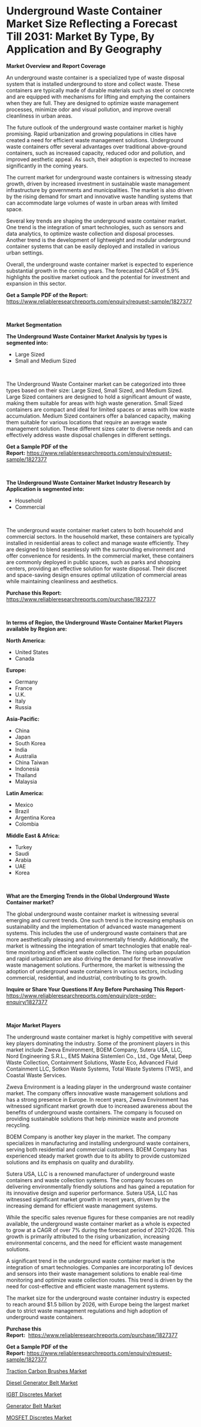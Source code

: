 <p><h1>Underground Waste Container Market Size Reflecting a Forecast Till 2031: Market By Type, By Application and By Geography</h1></p><p><strong>Market Overview and Report Coverage</strong></p>
<p><p>An underground waste container is a specialized type of waste disposal system that is installed underground to store and collect waste. These containers are typically made of durable materials such as steel or concrete and are equipped with mechanisms for lifting and emptying the containers when they are full. They are designed to optimize waste management processes, minimize odor and visual pollution, and improve overall cleanliness in urban areas.</p><p>The future outlook of the underground waste container market is highly promising. Rapid urbanization and growing populations in cities have created a need for efficient waste management solutions. Underground waste containers offer several advantages over traditional above-ground containers, such as increased capacity, reduced odor and pollution, and improved aesthetic appeal. As such, their adoption is expected to increase significantly in the coming years.</p><p>The current market for underground waste containers is witnessing steady growth, driven by increased investment in sustainable waste management infrastructure by governments and municipalities. The market is also driven by the rising demand for smart and innovative waste handling systems that can accommodate large volumes of waste in urban areas with limited space.</p><p>Several key trends are shaping the underground waste container market. One trend is the integration of smart technologies, such as sensors and data analytics, to optimize waste collection and disposal processes. Another trend is the development of lightweight and modular underground container systems that can be easily deployed and installed in various urban settings.</p><p>Overall, the underground waste container market is expected to experience substantial growth in the coming years. The forecasted CAGR of 5.9% highlights the positive market outlook and the potential for investment and expansion in this sector.</p></p>
<p><strong>Get a Sample PDF of the Report:</strong> <a href="https://www.reliableresearchreports.com/enquiry/request-sample/1827377">https://www.reliableresearchreports.com/enquiry/request-sample/1827377</a></p>
<p>&nbsp;</p>
<p><strong>Market Segmentation</strong></p>
<p><strong>The Underground Waste Container Market Analysis by types is segmented into:</strong></p>
<p><ul><li>Large Sized</li><li>Small and Medium Sized</li></ul></p>
<p>&nbsp;</p>
<p><p>The Underground Waste Container market can be categorized into three types based on their size: Large Sized, Small Sized, and Medium Sized. Large Sized containers are designed to hold a significant amount of waste, making them suitable for areas with high waste generation. Small Sized containers are compact and ideal for limited spaces or areas with low waste accumulation. Medium Sized containers offer a balanced capacity, making them suitable for various locations that require an average waste management solution. These different sizes cater to diverse needs and can effectively address waste disposal challenges in different settings.</p></p>
<p><strong>Get a Sample PDF of the Report:</strong>&nbsp;<a href="https://www.reliableresearchreports.com/enquiry/request-sample/1827377">https://www.reliableresearchreports.com/enquiry/request-sample/1827377</a></p>
<p>&nbsp;</p>
<p><strong>The Underground Waste Container Market Industry Research by Application is segmented into:</strong></p>
<p><ul><li>Household</li><li>Commercial</li></ul></p>
<p>&nbsp;</p>
<p><p>The underground waste container market caters to both household and commercial sectors. In the household market, these containers are typically installed in residential areas to collect and manage waste efficiently. They are designed to blend seamlessly with the surrounding environment and offer convenience for residents. In the commercial market, these containers are commonly deployed in public spaces, such as parks and shopping centers, providing an effective solution for waste disposal. Their discreet and space-saving design ensures optimal utilization of commercial areas while maintaining cleanliness and aesthetics.</p></p>
<p><strong>Purchase this Report:</strong>&nbsp; <a href="https://www.reliableresearchreports.com/purchase/1827377">https://www.reliableresearchreports.com/purchase/1827377</a></p>
<p>&nbsp;</p>
<p><strong>In terms of Region, the Underground Waste Container Market Players available by Region are:</strong></p>
<p>
    <p> <strong> North America: </strong>
        <ul>
            <li>United States</li>
            <li>Canada</li>
        </ul>
        </p> 
    <p> <strong> Europe: </strong>
        <ul>
            <li>Germany</li>
            <li>France</li>
            <li>U.K.</li>
            <li>Italy</li>
            <li>Russia</li>
        </ul>
        </p> 
    <p> <strong> Asia-Pacific: </strong>
        <ul>
            <li>China</li>
            <li>Japan</li>
            <li>South Korea</li>
            <li>India</li>
            <li>Australia</li>
            <li>China Taiwan</li>
            <li>Indonesia</li>
            <li>Thailand</li>
            <li>Malaysia</li>
        </ul>
        </p> 
    <p> <strong> Latin America: </strong>
        <ul>
            <li>Mexico</li>
            <li>Brazil</li>
            <li>Argentina Korea</li>
            <li>Colombia</li>
        </ul>
        </p> 
    <p> <strong> Middle East & Africa: </strong>
        <ul>
            <li>Turkey</li>
            <li>Saudi</li>
            <li>Arabia</li>
            <li>UAE</li>
            <li>Korea</li>
        </ul>
    </p>
    </p>
<p>&nbsp;</p>
<p><strong>What are the Emerging Trends in the Global Underground Waste Container market?</strong></p>
<p><p>The global underground waste container market is witnessing several emerging and current trends. One such trend is the increasing emphasis on sustainability and the implementation of advanced waste management systems. This includes the use of underground waste containers that are more aesthetically pleasing and environmentally friendly. Additionally, the market is witnessing the integration of smart technologies that enable real-time monitoring and efficient waste collection. The rising urban population and rapid urbanization are also driving the demand for these innovative waste management solutions. Furthermore, the market is witnessing the adoption of underground waste containers in various sectors, including commercial, residential, and industrial, contributing to its growth.</p></p>
<p><strong>Inquire or Share Your Questions If Any Before Purchasing This Report</strong>- <a href="https://www.reliableresearchreports.com/enquiry/pre-order-enquiry/1827377">https://www.reliableresearchreports.com/enquiry/pre-order-enquiry/1827377</a></p>
<p>&nbsp;</p>
<p><strong>Major Market Players</strong></p>
<p><p>The underground waste container market is highly competitive with several key players dominating the industry. Some of the prominent players in this market include Zweva Environment, BOEM Company, Sutera USA, LLC, Nord Engineering S.R.L., EMS Makina Sistemleri Co., Ltd., Oge Metal, Deep Waste Collection, Containment Solutions, Waste Eco, Advanced Fluid Containment LLC, Sotkon Waste Systems, Total Waste Systems (TWS), and Coastal Waste Services.</p><p>Zweva Environment is a leading player in the underground waste container market. The company offers innovative waste management solutions and has a strong presence in Europe. In recent years, Zweva Environment has witnessed significant market growth due to increased awareness about the benefits of underground waste containers. The company is focused on providing sustainable solutions that help minimize waste and promote recycling.</p><p>BOEM Company is another key player in the market. The company specializes in manufacturing and installing underground waste containers, serving both residential and commercial customers. BOEM Company has experienced steady market growth due to its ability to provide customized solutions and its emphasis on quality and durability.</p><p>Sutera USA, LLC is a renowned manufacturer of underground waste containers and waste collection systems. The company focuses on delivering environmentally friendly solutions and has gained a reputation for its innovative design and superior performance. Sutera USA, LLC has witnessed significant market growth in recent years, driven by the increasing demand for efficient waste management systems.</p><p>While the specific sales revenue figures for these companies are not readily available, the underground waste container market as a whole is expected to grow at a CAGR of over 7% during the forecast period of 2021-2026. This growth is primarily attributed to the rising urbanization, increasing environmental concerns, and the need for efficient waste management solutions.</p><p>A significant trend in the underground waste container market is the integration of smart technologies. Companies are incorporating IoT devices and sensors into their waste management solutions to enable real-time monitoring and optimize waste collection routes. This trend is driven by the need for cost-effective and efficient waste management systems.</p><p>The market size for the underground waste container industry is expected to reach around $1.5 billion by 2026, with Europe being the largest market due to strict waste management regulations and high adoption of underground waste containers.</p></p>
<p><strong>Purchase this Report:</strong>&nbsp;&nbsp;<a href="https://www.reliableresearchreports.com/purchase/1827377">https://www.reliableresearchreports.com/purchase/1827377</a></p>
<p></p>
<p><strong>Get a Sample PDF of the Report:</strong>&nbsp;<a href="https://www.reliableresearchreports.com/enquiry/request-sample/1827377">https://www.reliableresearchreports.com/enquiry/request-sample/1827377</a></p>
<p><p><a href="https://medium.com/@marieramos20/traction-carbon-brushes-market-share-evolution-and-market-growth-trends-2023-2030-d4d4a1367310">Traction Carbon Brushes Market</a></p><p><a href="https://github.com/globismark/Market-Research-Report-List-1/blob/main/diesel-generator-belt-market.md">Diesel Generator Belt Market</a></p><p><a href="https://medium.com/@marieramos20/igbt-discretes-market-the-key-to-successful-business-strategy-forecast-till-2030-86b5c4a69cc6">IGBT Discretes Market</a></p><p><a href="https://github.com/mauripalmi/Market-Research-Report-List-1/blob/main/generator-belt-market.md">Generator Belt Market</a></p><p><a href="https://medium.com/@marieramos20/mosfet-discretes-market-size-market-outlook-and-market-forecast-2023-to-2030-b4b151d401ce">MOSFET Discretes Market</a></p></p>